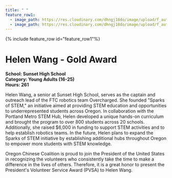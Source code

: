 ```yaml
---
title: " "
feature_row1:
  - image_path: https://res.cloudinary.com/dhngj18do/image/upload/f_auto,q_auto/v1/images/pvsa/2024_Helen_Wang
  - image_path: https://res.cloudinary.com/dhngj18do/image/upload/f_auto,q_auto/v1/images/activities/year_2024
---
```


{% include feature_row id="feature_row1"%}

# Helen Wang - Gold Award

**School: Sunset High School**  
**Category: Young Adults (16-25)**  
**Hours: 261**  

Helen Wang, a senior at Sunset High School, serves as the captain and outreach lead of the FTC robotics team Overcharged. She founded "Sparks of STEM," an initiative aimed at providing STEM education and opportunities to underrepresented students across Oregon. In collaboration with the Portland Metro STEM Hub, Helen developed a unique hands-on curriculum and brought the program to over 800 students across 20 schools. Additionally, she raised $6,000 in funding to support STEM activities and to help establish robotics teams. In the future, Helen plans to expand the Sparks of STEM initiative by establishing additional hubs throughout Oregon to empower more students with STEM knowledge.

Oregon Chinese Coalition is proud to join the President of the United States in recognizing the volunteers who consistently take the time to make a difference in the lives of others. Therefore, it is a great honor to present the President's Volunteer Service Award (PVSA) to Helen Wang.
